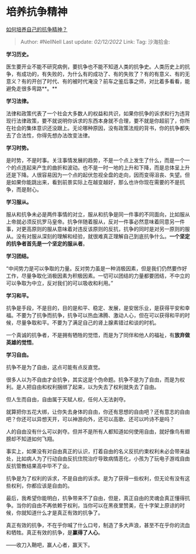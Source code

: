 # 培养抗争精神

[如何培养自己的抗争精神？](https://www.zhihu.com/question/60197709/answer/2778310539)

> Author: #NellNell
> Last update: *02/12/2022*
> Link:
> Tag:
> 沙海拾金:

**学习历史。**

医生要开业不能不研究病例，要抗争也不能不知道人类的抗争史。人类历史上的抗争，有成功的，有失败的，为什么有的成功了、有的失败了？有的有意义、有的无意义？有的开创了时代、有的被时代淹没？前车之鉴后事之师，对比着多看看，能避免走很多弯路**。**

**学习法律。**

法律和政策代表了一个社会大多数人的权益和共识，如果你抗争的诉求和行为违背现行法律政策，要不就说明你诉求的东西本身就不合理，要不就是你超前了，你所在社会的集体意识还没跟上。无论哪种原因，没有政策法规的背书，你的抗争都失去了合法性，你得先想办法改变法律。

**学习时势。**

是时势，不是时事。关注事情发展的趋势，不是一个点上发生了什么，而是一个一个的点连起来产生的曲折和波动。也不是一时一地的上升和下降，而是总体呈上升还是下降。人很容易因为一个点的起伏忽视全盘的走向，因而变得沮丧、失望。但是如果你能跳出来，看到前景实际上在越变越好，那么也许你现在需要的不是抗争，而是耐心。

**学习服从。**

服从和抗争未必是两件事情的对立，服从和抗争是同一件事的不同面向，比如服从上帝就必须反抗罗马皇帝。抗争伴随着服从，反对一件事必然意味着同意另一件事，对更高原则的服从意味着对违反该原则的反抗，抗争的同时是对另一原则的服从。没有对服从深刻的理解和经验，就很难真正理解自己到底抗争什么。**一个坚定的抗争者首先是一个坚定的服从者**。

**学习团结。**

“中间势力是可以争取的力量。反对势力虽是一种消极因素，但是我们仍然要作好工作，尽量争取化消极因素为积极因素。一切可以团结的力量都要团结，不中立的可以争取为中立，反对我们的可以吸收和利用。”

**学习和平。**

抗争是手段，不是目的，目的是和平、稳定、发展，是安居乐业，是获得平安和幸福。不要为了抗争而抗争，抗争可以热血沸腾、激动人心，但在可以获得和平的时候，尽量争取和平。不要为了满足自己的肾上腺素错过和谈的时机。

一个真诚的抗争者，不是拥有牺牲的觉悟，而是为了同伴和他人的福祉，有**放弃做英雄的觉悟**。

**学习自由。**

抗争不是为了自由，这点可能有点反直觉。

很多人以为不自由才会抗争，其实这是个伪命题。抗争不是为了自由，而是为权利。是人把自由和权利捆绑了起来，以为失去了权利就失去了自由。

但人生而自由，自由属于天赋人权，任何人无法剥夺。

就算把你五花大绑，让你失去身体的自由，你还有思想的自由吧？还有意志的自由吧？你还可以异想天开，可以神游向外，还可以高歌、还可以吟诗不是吗？

人的自由没有什么可以剥夺。但并不是所有人都知道如何使用自由，就好像鸟有翅膀却不知道如何飞翔。

事实上，如果没有对自由真正的认识，打着自由的名义反抗约束权利未必会带来益处，比如病人为了行动自由反抗住院治疗导致病情恶化，小孩为了玩电子游戏自由反抗管教结果高中毕不了业。

抗争是为了权利的诉求，不是自由的诉求。是为了获得一些权利，但无论有没有这些权利，你都应该是自由的。

最后，我希望你能明白，抗争带来不了自由，但是，真正自由的灵魂会真正懂得抗争。当你的自由不再依赖于权利，当你可以在黑夜里赞美，在十字架上原谅的时候，你就知道什么才是真正有效的抗争了。

真正有效的抗争，不在乎你喊了什么口号，制造了多大声浪，甚至不在乎你的流血和牺牲。真正有效的抗争，是**赢得了人心**。

——收刀入鞘吧，赢人心者，赢天下。
